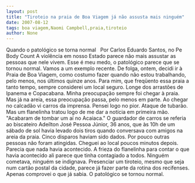 ```yaml
---
layout: post
title: "Tiroteio na praia de Boa Viagem já não assusta mais ninguém"
date: 2007-08-12
tags: boa viagem,Naomi Campbell,praia,tiroteio
author: None
---
```

Quando o patol&oacute;gico se torna normal 
&nbsp;
Por Carlos Eduardo Santos, no Pe Body Count
A viol&ecirc;ncia em nosso Estado parece n&atilde;o mais assustar as pessoas que nele vivem. Esse &eacute; meu medo, o patol&oacute;gico parece que se tornou normal. Vamos a um exemplo recente. De folga, ontem, decidi ir &agrave; Praia de Boa Viagem, como costumo fazer quando n&atilde;o estou trabalhando, pelo menos, nos &uacute;ltimos quinze anos.
Para mim, que freq&uuml;ento essa praia a tanto tempo, sempre considerei um local seguro. Longe dos arrast&otilde;es de Ipanema e Copacabana. Minha preocupa&ccedil;&atilde;o sempre foi chegar &agrave; praia. Mas j&aacute; na areia, essa preocupa&ccedil;&atilde;o passa, pelo menos em parte.
Ao chegar no calcad&atilde;o vi carros da imprensa. Pensei logo no pior. Ataque de tubar&atilde;o. Mas um flanelinha tratou logo de me dar a not&iacute;cia em primeira m&atilde;o. &quot;Acabaram de tombar um a&iacute; no Acaiaca.&quot; O guardador de carros se referia ao biscateiro Ade&iacute;lton Jos&eacute; Pessoa J&uacute;nior, 36 anos, que &agrave;s 10h de um s&aacute;bado de sol havia levado dois tiros quando conversava com amigos na areia da praia.
Cinco disparos haviam sido dados. Por pouco outras pessoas n&atilde;o foram atingidas. Cheguei ao local poucos minutos depois. Parecia que nada havia acontecido. A frieza do flanelinha para contar o que havia acontecido ali parece que tinha contagiado a todos. Ningu&eacute;m cometava, ningu&eacute;m se indignava.
Presenciar um tiroteio, mesmo que seja num cart&atilde;o postal da cidade, parece j&aacute; fazer parte da rotina dos recifenses. Apenas comprovei o que j&aacute; sabia. O patol&oacute;gico se tornou normal.
&nbsp; 